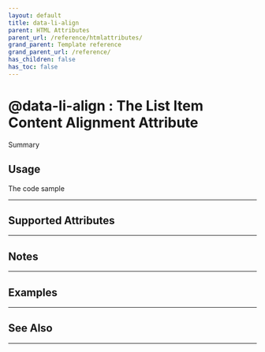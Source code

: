 ```yaml
---
layout: default
title: data-li-align
parent: HTML Attributes
parent_url: /reference/htmlattributes/
grand_parent: Template reference
grand_parent_url: /reference/
has_children: false
has_toc: false
---
```


# @data-li-align : The List Item Content Alignment Attribute

Summary

## Usage

 The code sample

---

## Supported Attributes


---

## Notes


---

## Examples


---


## See Also


---


